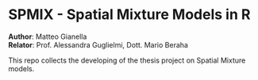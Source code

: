 # SPMIX - Spatial Mixture Models in R
<strong>Author</strong>: Matteo Gianella <br>
<strong>Relator</strong>: Prof. Alessandra Guglielmi, Dott. Mario Beraha

This repo collects the developing of the thesis project on Spatial Mixture models.
